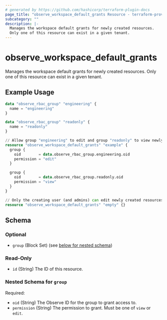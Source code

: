 ```yaml
---
# generated by https://github.com/hashicorp/terraform-plugin-docs
page_title: "observe_workspace_default_grants Resource - terraform-provider-observe"
subcategory: ""
description: |-
  Manages the workspace default grants for newly created resources.
  Only one of this resource can exist in a given tenant.
---
```

# observe_workspace_default_grants

Manages the workspace default grants for newly created resources.
Only one of this resource can exist in a given tenant.
## Example Usage
```terraform
data "observe_rbac_group" "engineering" {
  name = "engineering"
}

data "observe_rbac_group" "readonly" {
  name = "readonly"
}

// Allow group "engineering" to edit and group "readonly" to view newly created resources by default.
resource "observe_workspace_default_grants" "example" {
  group {
    oid        = data.observe_rbac_group.engineering.oid
    permission = "edit"
  }

  group {
    oid        = data.observe_rbac_group.readonly.oid
    permission = "view"
  }
}

// Only the creating user (and admins) can edit newly created resources by default.
resource "observe_workspace_default_grants" "empty" {}
```
<!-- schema generated by tfplugindocs -->
## Schema

### Optional

- `group` (Block Set) (see [below for nested schema](#nestedblock--group))

### Read-Only

- `id` (String) The ID of this resource.

<a id="nestedblock--group"></a>
### Nested Schema for `group`

Required:

- `oid` (String) The Observe ID for the group to grant access to.
- `permission` (String) The permission to grant. Must be one of `view` or `edit`.

